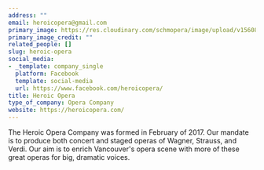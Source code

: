 ```yaml
---
address: ""
email: heroicopera@gmail.com
primary_image: https://res.cloudinary.com/schmopera/image/upload/v1560899668/media/2019/06/17358784_189240941567302_1295737939606373527_o.jpg
primary_image_credit: ""
related_people: []
slug: heroic-opera
social_media:
- _template: company_single
  platform: Facebook
  template: social-media
  url: https://www.facebook.com/heroicopera/
title: Heroic Opera
type_of_company: Opera Company
website: https://heroicopera.com/
---
```

The Heroic Opera Company was formed in February of 2017. Our mandate is to produce both concert and staged operas of Wagner, Strauss, and Verdi. Our aim is to enrich Vancouver's opera scene with more of these great operas for big, dramatic voices.